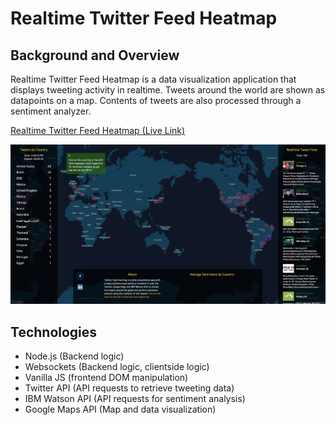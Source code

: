 # Realtime Twitter Feed Heatmap

## Background and Overview
Realtime Twitter Feed Heatmap is a data visualization application that displays tweeting activity in realtime. Tweets around the world are shown as datapoints on a map. Contents of tweets are also processed through a sentiment analyzer.

[Realtime Twitter Feed Heatmap (Live Link)](https://realtime-twitter-feed-heatmap.herokuapp.com/)

![All](./wiki/all.png)

## Technologies
* Node.js (Backend logic)
* Websockets (Backend logic, clientside logic)
* Vanilla JS (frontend DOM manipulation)
* Twitter API (API requests to retrieve tweeting data)
* IBM Watson API (API requests for sentiment analysis)
* Google Maps API (Map and data visualization)